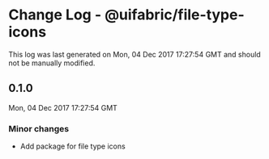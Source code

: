 # Change Log - @uifabric/file-type-icons

This log was last generated on Mon, 04 Dec 2017 17:27:54 GMT and should not be manually modified.

## 0.1.0
Mon, 04 Dec 2017 17:27:54 GMT

### Minor changes

- Add package for file type icons

